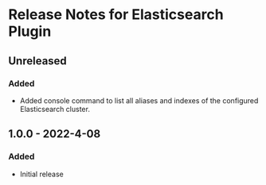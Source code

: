 # Release Notes for Elasticsearch Plugin

## Unreleased

### Added

- Added console command to list all aliases and indexes of the configured Elasticsearch cluster. 

## 1.0.0 - 2022-4-08

### Added

- Initial release

